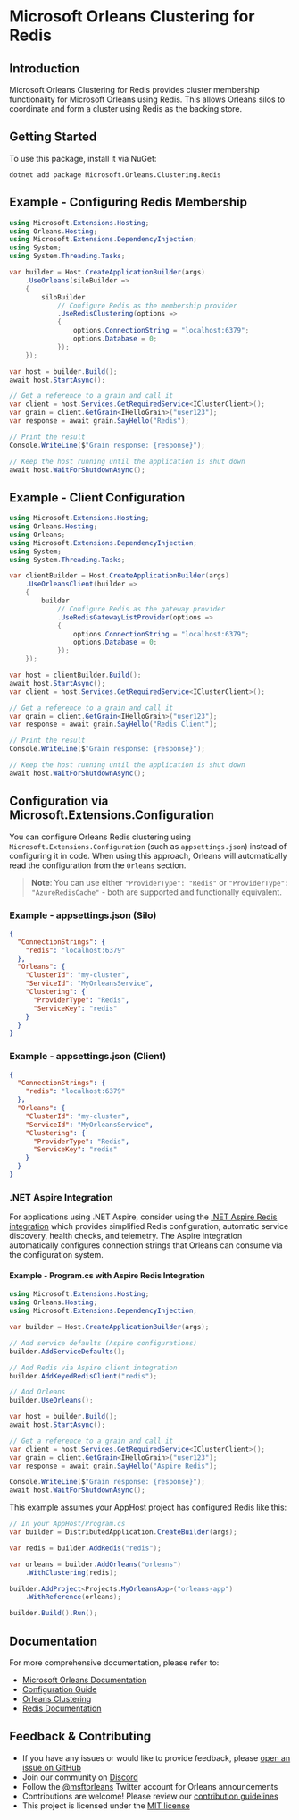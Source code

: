 # Microsoft Orleans Clustering for Redis

## Introduction
Microsoft Orleans Clustering for Redis provides cluster membership functionality for Microsoft Orleans using Redis. This allows Orleans silos to coordinate and form a cluster using Redis as the backing store.

## Getting Started
To use this package, install it via NuGet:

```shell
dotnet add package Microsoft.Orleans.Clustering.Redis
```

## Example - Configuring Redis Membership
```csharp
using Microsoft.Extensions.Hosting;
using Orleans.Hosting;
using Microsoft.Extensions.DependencyInjection;
using System;
using System.Threading.Tasks;

var builder = Host.CreateApplicationBuilder(args)
    .UseOrleans(siloBuilder =>
    {
        siloBuilder
            // Configure Redis as the membership provider
            .UseRedisClustering(options =>
            {
                options.ConnectionString = "localhost:6379";
                options.Database = 0;
            });
    });

var host = builder.Build();
await host.StartAsync();

// Get a reference to a grain and call it
var client = host.Services.GetRequiredService<IClusterClient>();
var grain = client.GetGrain<IHelloGrain>("user123");
var response = await grain.SayHello("Redis");

// Print the result
Console.WriteLine($"Grain response: {response}");

// Keep the host running until the application is shut down
await host.WaitForShutdownAsync();
```

## Example - Client Configuration
```csharp
using Microsoft.Extensions.Hosting;
using Orleans.Hosting;
using Orleans;
using Microsoft.Extensions.DependencyInjection;
using System;
using System.Threading.Tasks;

var clientBuilder = Host.CreateApplicationBuilder(args)
    .UseOrleansClient(builder =>
    {
        builder
            // Configure Redis as the gateway provider
            .UseRedisGatewayListProvider(options =>
            {
                options.ConnectionString = "localhost:6379";
                options.Database = 0;
            });
    });

var host = clientBuilder.Build();
await host.StartAsync();
var client = host.Services.GetRequiredService<IClusterClient>();

// Get a reference to a grain and call it
var grain = client.GetGrain<IHelloGrain>("user123");
var response = await grain.SayHello("Redis Client");

// Print the result
Console.WriteLine($"Grain response: {response}");

// Keep the host running until the application is shut down
await host.WaitForShutdownAsync();
```

## Configuration via Microsoft.Extensions.Configuration

You can configure Orleans Redis clustering using `Microsoft.Extensions.Configuration` (such as `appsettings.json`) instead of configuring it in code. When using this approach, Orleans will automatically read the configuration from the `Orleans` section.

> **Note**: You can use either `"ProviderType": "Redis"` or `"ProviderType": "AzureRedisCache"` - both are supported and functionally equivalent.

### Example - appsettings.json (Silo)
```json
{
  "ConnectionStrings": {
    "redis": "localhost:6379"
  },
  "Orleans": {
    "ClusterId": "my-cluster",
    "ServiceId": "MyOrleansService",
    "Clustering": {
      "ProviderType": "Redis",
      "ServiceKey": "redis"
    }
  }
}
```

### Example - appsettings.json (Client)
```json
{
  "ConnectionStrings": {
    "redis": "localhost:6379"
  },
  "Orleans": {
    "ClusterId": "my-cluster",
    "ServiceId": "MyOrleansService", 
    "Clustering": {
      "ProviderType": "Redis",
      "ServiceKey": "redis"
    }
  }
}
```

### .NET Aspire Integration

For applications using .NET Aspire, consider using the [.NET Aspire Redis integration](https://learn.microsoft.com/en-us/dotnet/aspire/caching/stackexchange-redis-integration) which provides simplified Redis configuration, automatic service discovery, health checks, and telemetry. The Aspire integration automatically configures connection strings that Orleans can consume via the configuration system.

#### Example - Program.cs with Aspire Redis Integration
```csharp
using Microsoft.Extensions.Hosting;
using Orleans.Hosting;
using Microsoft.Extensions.DependencyInjection;

var builder = Host.CreateApplicationBuilder(args);

// Add service defaults (Aspire configurations)
builder.AddServiceDefaults();

// Add Redis via Aspire client integration
builder.AddKeyedRedisClient("redis");

// Add Orleans
builder.UseOrleans();

var host = builder.Build();
await host.StartAsync();

// Get a reference to a grain and call it
var client = host.Services.GetRequiredService<IClusterClient>();
var grain = client.GetGrain<IHelloGrain>("user123");
var response = await grain.SayHello("Aspire Redis");

Console.WriteLine($"Grain response: {response}");
await host.WaitForShutdownAsync();
```

This example assumes your AppHost project has configured Redis like this:
```csharp
// In your AppHost/Program.cs
var builder = DistributedApplication.CreateBuilder(args);

var redis = builder.AddRedis("redis");

var orleans = builder.AddOrleans("orleans")
    .WithClustering(redis);

builder.AddProject<Projects.MyOrleansApp>("orleans-app")
    .WithReference(orleans);

builder.Build().Run();
```

## Documentation
For more comprehensive documentation, please refer to:
- [Microsoft Orleans Documentation](https://learn.microsoft.com/dotnet/orleans/)
- [Configuration Guide](https://learn.microsoft.com/en-us/dotnet/orleans/host/configuration-guide/)
- [Orleans Clustering](https://learn.microsoft.com/en-us/dotnet/orleans/implementation/cluster-management)
- [Redis Documentation](https://redis.io/documentation)

## Feedback & Contributing
- If you have any issues or would like to provide feedback, please [open an issue on GitHub](https://github.com/dotnet/orleans/issues)
- Join our community on [Discord](https://aka.ms/orleans-discord)
- Follow the [@msftorleans](https://twitter.com/msftorleans) Twitter account for Orleans announcements
- Contributions are welcome! Please review our [contribution guidelines](https://github.com/dotnet/orleans/blob/main/CONTRIBUTING.md)
- This project is licensed under the [MIT license](https://github.com/dotnet/orleans/blob/main/LICENSE)